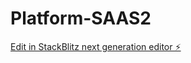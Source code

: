 # Platform-SAAS2

[Edit in StackBlitz next generation editor ⚡️](https://stackblitz.com/~/github.com/supholo/Platform-SAAS2)